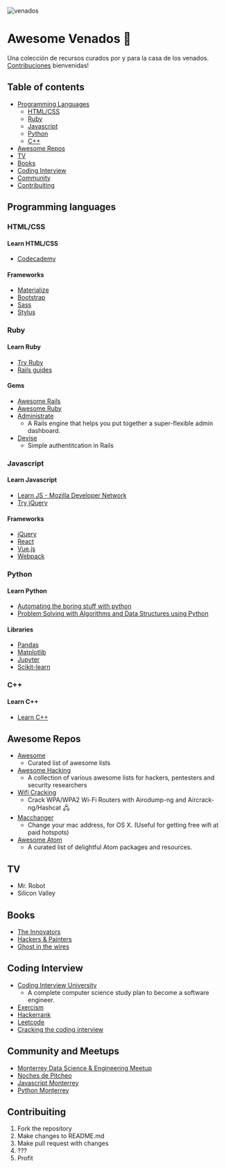 ![venados](https://user-images.githubusercontent.com/7603314/29521232-3c6dbe7e-864a-11e7-887e-8b1a51d30ca3.png)
# Awesome Venados 🦌

Una colección de recursos curados por y para la casa de los venados. 
[Contribuciones](#contribuciones) bienvenidas!

## Table of contents
- [Programming Languages](#programming-languages)
  - [HTML/CSS](#html/css)   
  - [Ruby](#ruby)
  - [Javascript](#javascript)
  - [Python](#python)
  - [C++](#c++)
- [Awesome Repos](#awesome-repos)
- [TV](#tv)
- [Books](#books)
- [Coding Interview](#coding-interview)
- [Community](#community-and-meetups)
- [Contribuiting](#contribuiting)

## Programming languages
### HTML/CSS
#### Learn HTML/CSS
- [Codecademy](https://www.codecademy.com/learn/learn-html-css)

#### Frameworks
- [Materialize](http://materializecss.com/)
- [Bootstrap](http://getbootstrap.com/)
- [Sass](http://sass-lang.com/)
- [Stylus](http://stylus-lang.com/)

### Ruby
#### Learn Ruby
- [Try Ruby](http://tryruby.org/)
- [Rails guides](http://guides.rubyonrails.org/)

#### Gems
- [Awesome Rails](https://github.com/hothero/awesome-rails-gem)
- [Awesome Ruby](https://github.com/sdogruyol/awesome-ruby)
- [Administrate](github.com/thoughtbot/administrate)
  - A Rails engine that helps you put together a super-flexible admin dashboard.
- [Devise](github.com/plataformatec/devise)
  - Simple authentitcation in Rails

### Javascript
#### Learn Javascript
- [Learn JS - Mozilla Developer Network](https://developer.mozilla.org/en-US/docs/Learn/JavaScript)
- [Try jQuery](http://try.jquery.com/)

#### Frameworks
- [jQuery](https://jquery.com/)
- [React](https://facebook.github.io/react/)
- [Vue.js](https://vuejs.org/)
- [Webpack](https://webpack.github.io/)

### Python
#### Learn Python
- [Automating the boring stuff with python](https://automatetheboringstuff.com/)
- [Problem Solving with Algorithms and Data Structures using Python](http://interactivepython.org/runestone/static/pythonds/index.html)

#### Libraries
- [Pandas](github.com/pandas-dev/pandas)
- [Matplotlib](github.com/matplotlib/matplotlib)
- [Jupyter](https://github.com/jupyter/notebook)
- [Scikit-learn](https://github.com/scikit-learn/scikit-learn)

### C++
#### Learn C++
- [Learn C++](http://www.learncpp.com/)

## Awesome Repos
- [Awesome](https://github.com/sindresorhus/awesome)
  - Curated list of awesome lists 
- [Awesome Hacking](https://github.com/Hack-with-Github/Awesome-Hacking)
  - A collection of various awesome lists for hackers, pentesters and security researchers
- [Wifi Cracking](https://github.com/brannondorsey/wifi-cracking)
  - Crack WPA/WPA2 Wi-Fi Routers with Airodump-ng and Aircrack-ng/Hashcat 🖧
- [Macchanger](https://github.com/acrogenesis/macchanger)
  - Change your mac address, for OS X. (Useful for getting free wifi at paid hotspots)
- [Awesome Atom](https://github.com/mehcode/awesome-atom)
  - A curated list of delightful Atom packages and resources.

## TV
- Mr. Robot
- Silicon Valley

## Books
- [The Innovators](https://www.amazon.com/Innovators-Hackers-Geniuses-Created-Revolution/dp/1476708703)
- [Hackers & Painters](https://www.amazon.com/Hackers-Painters-Big-Ideas-Computer/dp/1449389554)
- [Ghost in the wires](https://www.amazon.com/Ghost-Wires-Adventures-Worlds-Wanted/dp/0316037729)

## Coding Interview
- [Coding Interview University](https://github.com/jwasham/coding-interview-university)
  - A complete computer science study plan to become a software engineer.
- [Exercism](http://exercism.io/)
- [Hackerrank](https://www.hackerrank.com/)
- [Leetcode](https://leetcode.com/)
- [Cracking the coding interview](http://www.crackingthecodinginterview.com/)

## Community and Meetups
- [Monterrey Data Science & Engineering Meetup](https://www.facebook.com/groups/469523539899326)
- [Noches de Pitcheo](https://www.facebook.com/nochesdepitcheo/)
- [Javascript Monterrey](https://www.facebook.com/Javascript-Monterrey-1480659422185300/)
- [Python Monterrey](https://www.facebook.com/pymty/)

## Contribuiting
1. Fork the repository
2. Make changes to README.md
3. Make pull request with changes
4. ???
5. Profit

